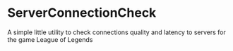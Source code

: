 # ServerConnectionCheck
A simple little utility to check connections quality and latency to servers for the game League of Legends
